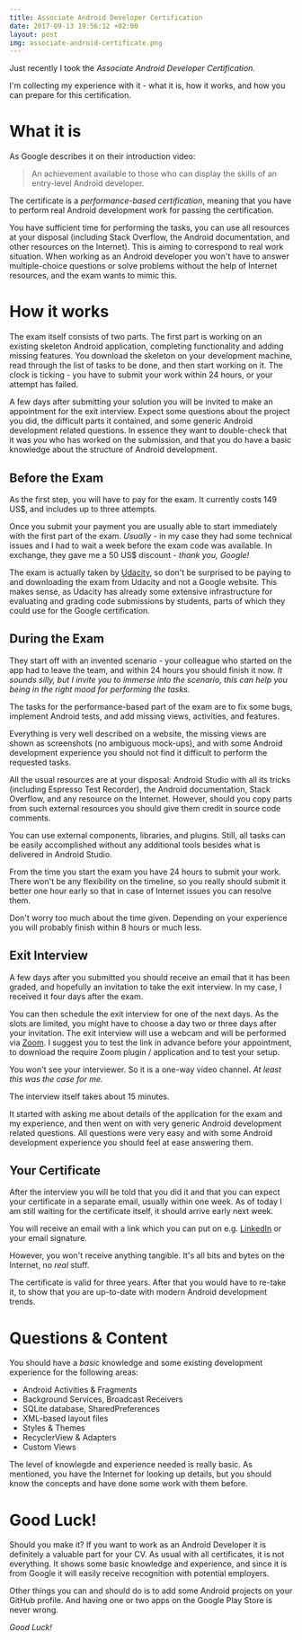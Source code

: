 ```yaml
---
title: Associate Android Developer Certification
date: 2017-09-13 19:56:12 +02:00
layout: post
img: associate-android-certificate.png
---
```


<script async custom-element="amp-youtube" src="https://cdn.ampproject.org/v0/amp-youtube-0.1.js"></script>

Just recently I took the _Associate Android Developer Certification_.

I'm collecting my experience with it - what it is, how it works, and how you can prepare for this certification.

What it is
==========

As Google describes it on their introduction video:
> An achievement available to those who can display the skills of an entry-level Android developer.

<amp-youtube width="480"
  height="270"
  layout="responsive"
  data-videoid="fUM9g4j5Q_o">
</amp-youtube>

The certificate is a _performance-based certification_, meaning that
you have to perform real Android development work for passing the
certification.

You have sufficient time for performing the tasks, you can use all resources at your disposal (including Stack Overflow, the Android documentation, and other resources on the Internet).
This is aiming to correspond to real work situation. When working as an Android developer you won't have to answer multiple-choice questions or solve problems without the help of Internet resources, and the exam wants to mimic this.

How it works
============
The exam itself consists of two parts.
The first part is working on an existing skeleton Android application, completing functionality and adding missing features.
You download the skeleton on your development machine, read through the list of tasks to be done, and then start working on it.
The clock is ticking - you have to submit your work within 24 hours, or your attempt has failed.

A few days after submitting your solution you will be invited to make an appointment for the exit interview.
Expect some questions about the project you did, the difficult parts it contained, and some generic Android development related questions.
In essence they want to double-check that it was _you_ who has worked on the submission, and that you do have a basic knowledge about the structure of Android development.

Before the Exam
---------------

As the first step, you will have to pay for the exam. It currently costs 149 US$, and includes up to three attempts.

Once you submit your payment you are usually able to start immediately with the first part of the exam.
_Usually_ - in my case they had some technical issues and I had to wait a week before the exam code was available. In exchange, they gave me a 50 US$ discount - _thank you, Google!_

The exam is actually taken by [Udacity](https://www.udacity.com), so don't be surprised to be paying to and downloading the exam from Udacity and not a Google website.
This makes sense, as Udacity has already some extensive infrastructure for evaluating and grading code submissions by students, parts of which they could use for the Google certification.

During the Exam
---------------

They start off with an invented scenario - your colleague who started on the app had to leave the team, and within 24 hours you should finish it now.
_It sounds silly, but I invite you to immerse into the scenario, this can help you being in the right mood for performing the tasks._

The tasks for the performance-based part of the exam are to fix some bugs, implement Android tests, and add missing views, activities, and features.

Everything is very well described on a website, the missing views are shown as screenshots (no ambiguous mock-ups), and with some Android development experience you should not find it difficult to perform the requested tasks.

All the usual resources are at your disposal: Android Studio with all its tricks (including Espresso Test Recorder), the Android documentation, Stack Overflow, and any resource on the Internet.
However, should you copy parts from such external resources you should give them credit in source code comments.

You can use external components, libraries, and plugins. Still, all tasks can be easily accomplished without any additional tools besides what is delivered in Android Studio.

From the time you start the exam you have 24 hours to submit your work. There won't be any flexibility on the timeline, so you really should submit it better one hour early so that in case of Internet issues you can resolve them.

Don't worry too much about the time given. Depending on your experience you will probably finish within 8 hours or much less.

Exit Interview
--------------

A few days after you submitted you should receive an email that it has been graded, and hopefully an invitation to take the exit interview.
In my case, I received it four days after the exam.

You can then schedule the exit interview for one of the next days. As the slots are limited, you might have to choose a day two or three days after your invitation.
The exit interview will use a webcam and will be performed via [Zoom](https://zoom.us/).
I suggest you to test the link in advance before your appointment, to download the require Zoom plugin / application and to test your setup.

You won't see your interviewer. So it is a one-way video channel. _At least this was the case for me._

The interview itself takes about 15 minutes.

It started with asking me about details of the application for the exam and my experience, and then went on with very generic Android development related questions.
All questions were very easy and with some Android development experience you should feel at ease answering them.

Your Certificate
----------------

After the interview you will be told that you did it and that you can expect your certificate in a separate email, usually within one week. As of today I am still waiting for the certificate itself, it should arrive early next week.

You will receive an email with a link which you can put on e.g. [LinkedIn](https://linkedin.com) or your email signature.

However, you won't receive anything tangible. It's all bits and bytes on the Internet, no _real_ stuff.

The certificate is valid for three years. After that you would have to re-take it, to show that you are up-to-date with modern Android development trends.

Questions & Content
===================

You should have a _basic_ knowledge and some existing development experience for the following areas:
* Android Activities & Fragments
* Background Services, Broadcast Receivers
* SQLite database, SharedPreferences
* XML-based layout files
* Styles & Themes
* RecyclerView & Adapters
* Custom Views

The level of knowlegde and experience needed is really basic.
As mentioned, you have the Internet for looking up details, but you should know the concepts and have done some work with them before.

Good Luck!
==========

Should you make it?
If you want to work as an Android Developer it is definitely a valuable part for your CV.
As usual with all certificates, it is not everything.
It shows some basic knowledge and experience, and since it is from Google it will easily receive recognition with potential employers.

Other things you can and should do is to add some Android projects on your GitHub profile.
And having one or two apps on the Google Play Store is never wrong.

_Good Luck!_
